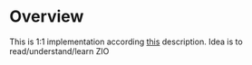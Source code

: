 # Overview

This is 1:1 implementation according [this](https://medium.com/@HyperCodeLab/an-introduction-to-scala-zio-4f2ec4cae8b7) description. Idea is to read/understand/learn ZIO